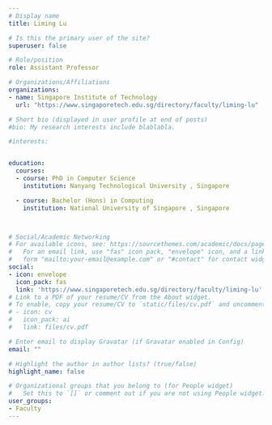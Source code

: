 ```yaml
---
# Display name
title: Liming Lu

# Is this the primary user of the site?
superuser: false

# Role/position
role: Assistant Professor

# Organizations/Affiliations
organizations:
- name: Singapore Institute of Technology
  url: "https://www.singaporetech.edu.sg/directory/faculty/liming-lu"

# Short bio (displayed in user profile at end of posts)
#bio: My research interests include blablabla.

#interests:


education:
  courses:
  - course: PhD in Computer Science
    institution: Nanyang Technological University , Singapore

  - course: Bachelor (Hons) in Computing
    institution: National University of Singapore , Singapore



# Social/Academic Networking
# For available icons, see: https://sourcethemes.com/academic/docs/page-builder/#icons
#   For an email link, use "fas" icon pack, "envelope" icon, and a link in the
#   form "mailto:your-email@example.com" or "#contact" for contact widget.
social:
- icon: envelope
  icon_pack: fas
  link: 'https://www.singaporetech.edu.sg/directory/faculty/liming-lu'
# Link to a PDF of your resume/CV from the About widget.
# To enable, copy your resume/CV to `static/files/cv.pdf` and uncomment the lines below.
# - icon: cv
#   icon_pack: ai
#   link: files/cv.pdf

# Enter email to display Gravatar (if Gravatar enabled in Config)
email: ""

# Highlight the author in author lists? (true/false)
highlight_name: false

# Organizational groups that you belong to (for People widget)
#   Set this to `[]` or comment out if you are not using People widget.
user_groups:
- Faculty
---
```



